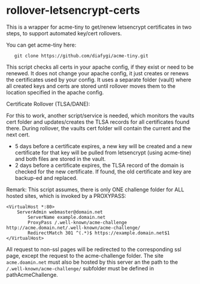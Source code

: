 # rollover-letsencrypt-certs #

This is a wrapper for acme-tiny to get/renew letsencrypt certificates in two steps, to support automated key/cert rollovers.

You can get acme-tiny here:
```
   git clone https://github.com/diafygi/acme-tiny.git
```
This script checks all certs in your apache config, if they exist or need to be renewed. It does not change your apache config, it just creates or renews the certificates used by your config. It uses a separate folder (vault) where all created keys and certs are stored until rollover moves them to the location specified in the apache config.

Certificate Rollover (TLSA/DANE):

For this to work, another script/service is needed, which monitors the vaults cert folder and updates/creates the TLSA records for all certificates found there. During rollover, the vaults cert folder will contain the current and the next cert.

 * 5 days before a certificate expires, a new key will be created and a new certificate for that key will be pulled from letsencrypt (using acme-tine) and both files are stored in the vault.
 * 2 days before a certificate expires, the TLSA record of the domain is checked for the new certificate. If found, the old certificate and key are backup-ed and replaced.
    
Remark: This script assumes, there is only ONE challenge folder for ALL hosted sites, which is invoked by a PROXYPASS:
```
<VirtualHost *:80>
    ServerAdmin webmaster@domain.net
        ServerName example.domain.net
        ProxyPass /.well-known/acme-challenge http://acme.domain.net/.well-known/acme-challenge/
        RedirectMatch 301 ^(.*)$ https://example.domain.net$1
</VirtualHost>
```
All request to non-ssl pages will be redirected to the corresponding ssl page, except the request to the acme-challenge folder. The site `acme.doamin.net` must also be hosted by this server an the path to the `/.well-known/acme-challenge/` subfolder must be defined in pathAcmeChallenge.
